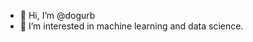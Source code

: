 - 👋 Hi, I’m @dogurb
- 👀 I’m interested in machine learning and data science.



<!---
dogurb/dogurb is a ✨ special ✨ repository because its `README.md` (this file) appears on your GitHub profile.
You can click the Preview link to take a look at your changes.
--->
